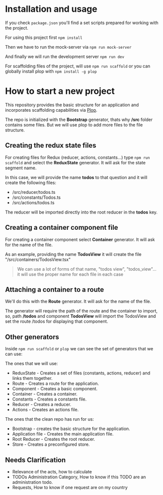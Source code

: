 # Installation and usage

If you check ```package.json``` you'll find a set scripts prepared for working with the project.

For using this project first ```npm install```

Then we have to run the mock-server via ```npm run mock-server```

And finally we will run the development server ```npm run dev```

For scaffolding files of the project, will use ```npm run scaffold``` or you can globally install plop with ```npm install -g plop```

# How to start a new project

This repository provides the basic structure for an application and incorporates scaffolding capabilities via [Plop](https://github.com/amwmedia/plop).

The repo is initialized with the **Bootstrap** generator, thats why **/src** folder contains some files. But we will use plop to add more files to the file structure.

## Creating the redux state files

For creating files for Redux (reducer, actions, constants...) type ```npm run scaffold``` and select the **ReduxState** generator. It will ask for the state segment name.

In this case, we will provide the name **todos** to that question and it will create the following files:

- /src/reducer/todos.ts
- /src/constants/Todos.ts
- /src/actions/todos.ts

The reducer will be imported directly into the root reducer in the **todos** key.

## Creating a container component file

For creating a container component select **Container** generator. It will ask for the name of the file.

As an example, providing the name **TodosView** it will create the file "/src/containers/TodosView.tsx"

> We can use a lot of forms of that name, "todos view", "todos_view"... it will use the proper name for each file in each case

## Attaching a container to a route

We'll do this with the **Route** generator. It will ask for the name of the file.

The generator will require the path of the route and the container to import, so, path **/todos** and component **TodosView** will import the TodosView and set the route /todos for displaying that component.

## Other generators

Inside ```npm run scaffold``` or ```plop``` we can see the set of generators that we can use:

The ones that we will use:

  - ReduxState - Creates a set of files (constants, actions, reducer) and links them together.
  - Route - Creates a route for the application.
  - Component - Creates a basic component.
  - Container - Creates a container.
  - Constants - Creates a constants file.
  - Reducer - Creates a reducer.
  - Actions - Creates an actions file.

The ones that the clean repo has run for us:

  - Bootstrap - creates the basic structure for the application.
  - Application file - Creates the main application file.
  - Root Reducer - Creates the root reducer.
  - Store - Creates a preconfigured store.

## Needs Clarification
  - Relevance of the acts, how to calculate
  - TODOs Administration Category, How to know if this TODO are an administration todo.
  - Requests, How to know if one request are on my country
